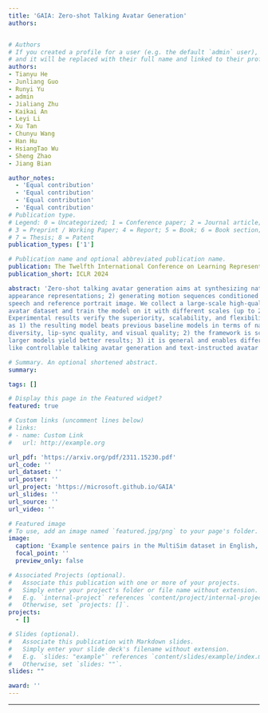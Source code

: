 ```yaml
---
title: 'GAIA: Zero-shot Talking Avatar Generation'
authors:


# Authors
# If you created a profile for a user (e.g. the default `admin` user), write the username (folder name) here
# and it will be replaced with their full name and linked to their profile.
authors:
- Tianyu He
- Junliang Guo
- Runyi Yu
- admin
- Jialiang Zhu
- Kaikai An
- Leyi Li
- Xu Tan
- Chunyu Wang
- Han Hu
- HsiangTao Wu
- Sheng Zhao
- Jiang Bian

author_notes:
  - 'Equal contribution'
  - 'Equal contribution'
  - 'Equal contribution'
  - 'Equal contribution'
# Publication type.
# Legend: 0 = Uncategorized; 1 = Conference paper; 2 = Journal article;
# 3 = Preprint / Working Paper; 4 = Report; 5 = Book; 6 = Book section;
# 7 = Thesis; 8 = Patent
publication_types: ['1']

# Publication name and optional abbreviated publication name.
publication: The Twelfth International Conference on Learning Representations
publication_short: ICLR 2024

abstract: 'Zero-shot talking avatar generation aims at synthesizing natural talking videos from speech and a single portrait image. Previous methods have relied on domain-specific heuristics such as warping-based motion representation and 3D Morphable Models, which limit the naturalness and diversity of the generated avatars. In this work, we introduce GAIA (Generative AI for Avatar), which eliminates the domain priors in talking avatar generation. In light of the observation that the speech only drives the motion of the avatar while the appearance of the avatar and the background typically remain the same throughout the entire video, we divide our approach into two stages: 1) disentangling each frame into motion and
appearance representations; 2) generating motion sequences conditioned on the
speech and reference portrait image. We collect a large-scale high-quality talking
avatar dataset and train the model on it with different scales (up to 2B parameters).
Experimental results verify the superiority, scalability, and flexibility of GAIA
as 1) the resulting model beats previous baseline models in terms of naturalness,
diversity, lip-sync quality, and visual quality; 2) the framework is scalable since
larger models yield better results; 3) it is general and enables different applications
like controllable talking avatar generation and text-instructed avatar generation.'

# Summary. An optional shortened abstract.
summary: 

tags: []

# Display this page in the Featured widget?
featured: true

# Custom links (uncomment lines below)
# links:
# - name: Custom Link
#   url: http://example.org

url_pdf: 'https://arxiv.org/pdf/2311.15230.pdf'
url_code: ''
url_dataset: ''
url_poster: ''
url_project: 'https://microsoft.github.io/GAIA'
url_slides: ''
url_source: ''
url_video: ''

# Featured image
# To use, add an image named `featured.jpg/png` to your page's folder.
image:
  caption: 'Example sentence pairs in the MultiSim dataset in English, Japanese, Urdu, and Russian'
  focal_point: ''
  preview_only: false

# Associated Projects (optional).
#   Associate this publication with one or more of your projects.
#   Simply enter your project's folder or file name without extension.
#   E.g. `internal-project` references `content/project/internal-project/index.md`.
#   Otherwise, set `projects: []`.
projects:
  - []

# Slides (optional).
#   Associate this publication with Markdown slides.
#   Simply enter your slide deck's filename without extension.
#   E.g. `slides: "example"` references `content/slides/example/index.md`.
#   Otherwise, set `slides: ""`.
slides: ""

award: ''
---
```

---
